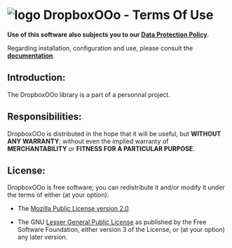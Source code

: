 # ![logo][1] DropboxOOo - Terms Of Use

**Use of this software also subjects you to our [Data Protection Policy][2]**.

Regarding installation, configuration and use,
please consult the **[documentation][3]**.

## Introduction:

The DropboxOOo library is a part of a personnal project.

## Responsibilities:

DropboxOOo is distributed in the hope that it will be useful,
but **WITHOUT ANY WARRANTY**; without even the implied warranty of
**MERCHANTABILITY** or **FITNESS FOR A PARTICULAR PURPOSE**.

## License:

DropboxOOo is free software; you can redistribute it and/or
modify it under the terms of either (at your option):

- The [Mozilla Public License version 2.0][4].

- The GNU [Lesser General Public License][5] as published by the Free Software
Foundation, either version 3 of the License, or (at your option) any later version.

[1]: <https://prrvchr.github.io/DropboxOOo/img/DropboxOOo.png>
[2]: <https://prrvchr.github.io/DropboxOOo/source/DropboxOOo/registration/PrivacyPolicy_en>
[3]: <https://prrvchr.github.io/DropboxOOo/>
[4]: <http://mozilla.org/MPL/2.0/>
[5]: <http://www.gnu.org/licenses/lgpl-3.0.html>
